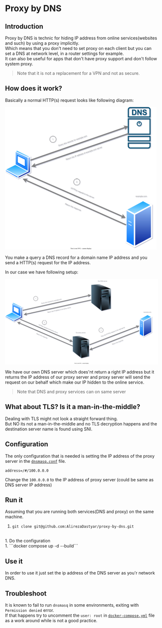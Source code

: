 # Proxy by DNS
## Introduction
Proxy by DNS is technic for hiding IP address from online services(websites and such) by using a proxy implicitly. <br/>
Which means that you don't need to set proxy on each client but you can set a DNS at network level, in a router settings for example.<br/>
It can also be useful for apps that don't have proxy support and don't follow system proxy.
> Note that it is not a replacement for a VPN and not as secure.
## How does it work?
Basically a normal HTTP(s) request looks like following diagram:

<img src="digrams/dns-call.drawio.svg" alt="Normal DNS call" width="500"/>

You make a query a DNS record for a domain name IP address and you send a HTTP(s) request for the IP address.


In our case we have following setup:


<img src="digrams/proxy-by-dns-call.drawio.svg" alt="proxy by DNS call" width="700"/>

We have our own DNS server which does'nt return a right IP address but it returns the IP address of our proxy server and proxy server will send the request on our behalf which make our IP hidden to the online service.<br/>
> Note that DNS and proxy services can on same server 

## What about TLS? Is it a man-in-the-middle?
Dealing with TLS might not look a straight forward thing.<br/> 
But NO its not a man-in-the-middle and no TLS decryption happens and the destination server name is found using SNI.<br/>

## Configuration
The only configuration that is needed is setting the IP address of the proxy server in the [`dnsmasq.conf`](https://github.com/AlirezaDastyar/proxy-by-dns/blob/main/dnsmasq/dnsmasq.conf#L10) file.
```properties
address=/#/100.0.0.0
```
Change the `100.0.0.0` to the IP address of proxy server (could be same as DNS server IP address)

## Run it
Assuming that you are running both services(DNS and proxy) on the same machine.<br/>
1. ```git clone git@github.com:AlirezaDastyar/proxy-by-dns.git```
<br/>
1. Do the configuration
<br/>
1. ```docker compose up -d --build```

## Use it
In order to use it just set the ip address of the DNS server as you'r network DNS. 
## Troubleshoot 
It is known to fail to run `dnsmasq` in some environments, exiting with `Permission denied` error.<br> 
If that happens try to uncomment the `user: root` in [`docker-compose,yml`](https://github.com/AlirezaDastyar/proxy-by-dns/blob/main/docker-compose.yml#L7) file as a work around while is not a good practice.
